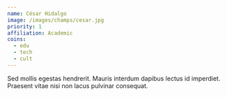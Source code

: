 ```yaml
---
name: César Hidalgo
image: /images/champs/cesar.jpg
priority: 1
affiliation: Academic
coins:
  - edu
  - tech
  - cult
---
```


Sed mollis egestas hendrerit. Mauris interdum dapibus lectus id imperdiet. Praesent vitae nisi non lacus pulvinar consequat.
